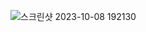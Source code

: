 ![스크린샷 2023-10-08 192130](https://github.com/GooDongWoo/algorithm_study/assets/59087923/4fbe9888-6b8b-413c-ad08-c6a9703a27d2)
